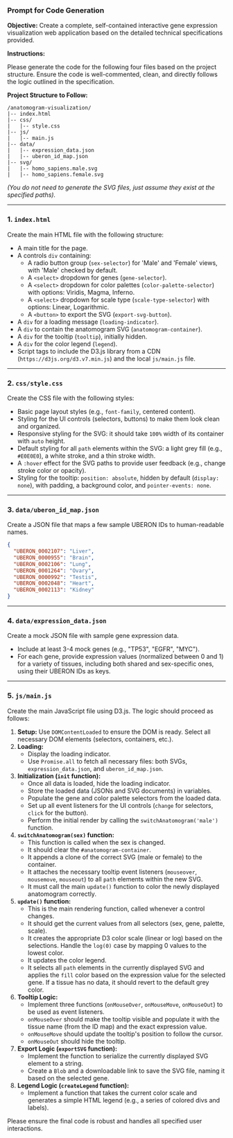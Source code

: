 ### Prompt for Code Generation

**Objective:** Create a complete, self-contained interactive gene expression visualization web application based on the detailed technical specifications provided.

**Instructions:**

Please generate the code for the following four files based on the project structure. Ensure the code is well-commented, clean, and directly follows the logic outlined in the specification.

**Project Structure to Follow:**

```
/anatomogram-visualization/
|-- index.html
|-- css/
|   |-- style.css
|-- js/
|   |-- main.js
|-- data/
|   |-- expression_data.json
|   |-- uberon_id_map.json
|-- svg/
|   |-- homo_sapiens.male.svg
|   |-- homo_sapiens.female.svg
```
*(You do not need to generate the SVG files, just assume they exist at the specified paths).*

---

### 1. `index.html`

Create the main HTML file with the following structure:
- A main title for the page.
- A controls `div` containing:
    - A radio button group (`sex-selector`) for 'Male' and 'Female' views, with 'Male' checked by default.
    - A `<select>` dropdown for genes (`gene-selector`).
    - A `<select>` dropdown for color palettes (`color-palette-selector`) with options: Viridis, Magma, Inferno.
    - A `<select>` dropdown for scale type (`scale-type-selector`) with options: Linear, Logarithmic.
    - A `<button>` to export the SVG (`export-svg-button`).
- A `div` for a loading message (`loading-indicator`).
- A `div` to contain the anatomogram SVG (`anatomogram-container`).
- A `div` for the tooltip (`tooltip`), initially hidden.
- A `div` for the color legend (`legend`).
- Script tags to include the D3.js library from a CDN (`https://d3js.org/d3.v7.min.js`) and the local `js/main.js` file.

---

### 2. `css/style.css`

Create the CSS file with the following styles:
- Basic page layout styles (e.g., `font-family`, centered content).
- Styling for the UI controls (selectors, buttons) to make them look clean and organized.
- Responsive styling for the SVG: it should take `100%` width of its container with `auto` height.
- Default styling for all `path` elements within the SVG: a light grey fill (e.g., `#E0E0E0`), a white stroke, and a thin stroke width.
- A `:hover` effect for the SVG paths to provide user feedback (e.g., change stroke color or opacity).
- Styling for the tooltip: `position: absolute`, hidden by default (`display: none`), with padding, a background color, and `pointer-events: none`.

---

### 3. `data/uberon_id_map.json`

Create a JSON file that maps a few sample UBERON IDs to human-readable names.

```json
{
  "UBERON_0002107": "Liver",
  "UBERON_0000955": "Brain",
  "UBERON_0002106": "Lung",
  "UBERON_0001264": "Ovary",
  "UBERON_0000992": "Testis",
  "UBERON_0002048": "Heart",
  "UBERON_0002113": "Kidney"
}
```

---

### 4. `data/expression_data.json`

Create a mock JSON file with sample gene expression data.
- Include at least 3-4 mock genes (e.g., "TP53", "EGFR", "MYC").
- For each gene, provide expression values (normalized between 0 and 1) for a variety of tissues, including both shared and sex-specific ones, using their UBERON IDs as keys.

---

### 5. `js/main.js`

Create the main JavaScript file using D3.js. The logic should proceed as follows:

1.  **Setup:** Use `DOMContentLoaded` to ensure the DOM is ready. Select all necessary DOM elements (selectors, containers, etc.).
2.  **Loading:**
    - Display the loading indicator.
    - Use `Promise.all` to fetch all necessary files: both SVGs, `expression_data.json`, and `uberon_id_map.json`.
3.  **Initialization (`init` function):**
    - Once all data is loaded, hide the loading indicator.
    - Store the loaded data (JSONs and SVG documents) in variables.
    - Populate the gene and color palette selectors from the loaded data.
    - Set up all event listeners for the UI controls (`change` for selectors, `click` for the button).
    - Perform the initial render by calling the `switchAnatomogram('male')` function.
4.  **`switchAnatomogram(sex)` function:**
    - This function is called when the sex is changed.
    - It should clear the `#anatomogram-container`.
    - It appends a clone of the correct SVG (male or female) to the container.
    - It attaches the necessary tooltip event listeners (`mouseover`, `mousemove`, `mouseout`) to all `path` elements within the new SVG.
    - It must call the main `update()` function to color the newly displayed anatomogram correctly.
5.  **`update()` function:**
    - This is the main rendering function, called whenever a control changes.
    - It should get the current values from all selectors (sex, gene, palette, scale).
    - It creates the appropriate D3 color scale (linear or log) based on the selections. Handle the `log(0)` case by mapping 0 values to the lowest color.
    - It updates the color legend.
    - It selects all `path` elements in the currently displayed SVG and applies the `fill` color based on the expression value for the selected gene. If a tissue has no data, it should revert to the default grey color.
6.  **Tooltip Logic:**
    - Implement three functions (`onMouseOver`, `onMouseMove`, `onMouseOut`) to be used as event listeners.
    - `onMouseOver` should make the tooltip visible and populate it with the tissue name (from the ID map) and the exact expression value.
    - `onMouseMove` should update the tooltip's position to follow the cursor.
    - `onMouseOut` should hide the tooltip.
7.  **Export Logic (`exportSVG` function):**
    - Implement the function to serialize the currently displayed SVG element to a string.
    - Create a `Blob` and a downloadable link to save the SVG file, naming it based on the selected gene.
8.  **Legend Logic (`createLegend` function):**
    - Implement a function that takes the current color scale and generates a simple HTML legend (e.g., a series of colored divs and labels).

Please ensure the final code is robust and handles all specified user interactions.
